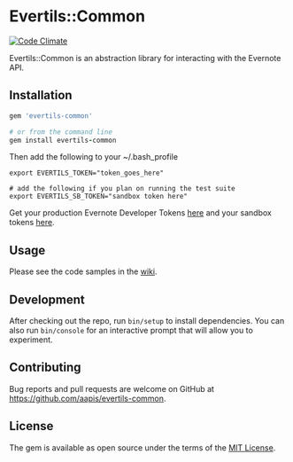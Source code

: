# Evertils::Common

[![Code Climate](https://codeclimate.com/github/aapis/evertils-common/badges/gpa.svg)](https://codeclimate.com/github/aapis/evertils-common)

Evertils::Common is an abstraction library for interacting with the Evernote API.

## Installation

```ruby
gem 'evertils-common'

# or from the command line
gem install evertils-common
```

Then add the following to your ~/.bash_profile

```shell
export EVERTILS_TOKEN="token_goes_here"

# add the following if you plan on running the test suite
export EVERTILS_SB_TOKEN="sandbox token here"
```

Get your production Evernote Developer Tokens [here](https://www.evernote.com/api/DeveloperToken.action) and your sandbox tokens [here](https://sandbox.evernote.com/api/DeveloperToken.action).

## Usage

Please see the code samples in the [wiki](https://github.com/aapis/evertils-common/wiki).

## Development

After checking out the repo, run `bin/setup` to install dependencies. You can also run `bin/console` for an interactive prompt that will allow you to experiment.

## Contributing

Bug reports and pull requests are welcome on GitHub at https://github.com/aapis/evertils-common.


## License

The gem is available as open source under the terms of the [MIT License](http://opensource.org/licenses/MIT).

